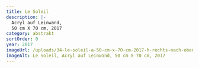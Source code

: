 ```yaml
---
title: Le Soleil
description: |-
  Acryl auf Leinwand, 
  50 cm X 70 cm, 2017
category: abstrakt
sortOrder: 0
year: 2017
imageUrl: /uploads/34-le-soleil-a-50-cm-x-70-cm-2017-h-rechts-nach-oben.png
imageAlt: Le Soleil, Acryl auf Leinwand, 50 cm X 70 cm, 2017
---
```

